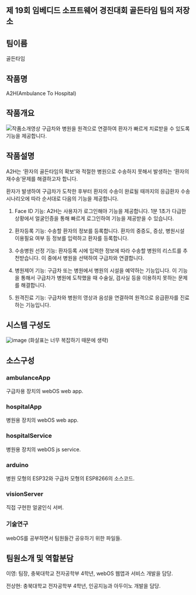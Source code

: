## 제 19회 임베디드 소프트웨어 경진대회 골든타임 팀의 저장소
## 팀이름
골든타임

## 작품명
A2H(Ambulance To Hospital)

## 작품개요
![작품소개영상](https://user-images.githubusercontent.com/60468060/140334083-6296655d-4d47-4664-8594-9d6098674318.gif)
구급차와 병원을 원격으로 연결하여 환자가 빠르게 치료받을 수 있도록 기능을 제공합니다.

## 작품설명
A2H는 ‘환자의 골든타임의 확보’와 적절한 병원으로 수송하지 못해서 발생하는 ‘환자의 재수송’문제를 해결하고자 합니다.

환자가 발생하여 구급차가 도착한 후부터 환자의 수송이 완료될 때까지의 응급환자 수송 시나리오에 따라 순서대로 다음의 기능을 제공합니다.

1. Face ID 기능: A2H는 사용자가 로그인해야 기능을 제공합니다. 1분 1초가 다급한 상황에서 얼굴인증을 통해 빠르게 로그인하여 기능을 제공받을 수 있습니다.

2. 환자등록 기능: 수송할 환자의 정보를 등록합니다. 환자의 중증도, 증상, 병원시설 이용필요 여부 등 정보를 입력하고 환자를 등록합니다.

3. 수송병원 선정 기능: 환자등록 시에 입력한 정보에 따라 수송할 병원의 리스트를 추천받습니다. 이 중에서 병원을 선택하여 구급차와 연결합니다.

4. 병원제어 기능: 구급차 또는 병원에서 병원의 시설을 예약하는 기능입니다. 이 기능을 통해서 구급차가 병원에 도착했을 때 수술실, 검사실 등을 이용하지 못하는 문제를 해결합니다.

5. 원격진료 기능: 구급차와 병원의 영상과 음성을 연결하여 원격으로 응급환자를 진료하는 기능입니다.

## 시스템 구성도
![image](https://user-images.githubusercontent.com/60468060/140333884-abeb9995-2bef-498f-9e24-992f66075081.png)
(화살표는 너무 복잡하기 때문에 생략)

## 소스구성
### ambulanceApp
구급차용 장치의 webOS web app.

### hospitalApp
병원용 장치의 webOS web app.

### hospitalService
병원용 장치의 webOS js service.

### arduino
병원 모형의 ESP32와 구급차 모형의 ESP8266의 소스코드.

### visionServer
직접 구현한 얼굴인식 서버.

### 기술연구
webOS를 공부하면서 팀원들간 공유하기 위한 파일들.

## 팀원소개 및 역할분담
이영: 팀장, 충북대학교 전자공학부 4학년, webOS 웹앱과 서비스 개발을 담당.

전상현: 충북대학교 전자공학부 4학년, 인공지능과 아두이노 개발을 담당.
